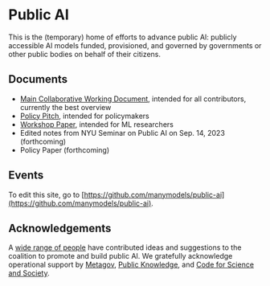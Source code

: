 # Public AI
This is the (temporary) home of efforts to advance public AI: publicly accessible AI models funded, provisioned, and governed by governments or other public bodies on behalf of their citizens.

## Documents

- [Main Collaborative Working Document](https://docs.google.com/document/d/1ykjsXpTRZu4Obu9miJlkR9vIqWSLey5m0G4Utlm6HBg/edit), intended for all contributors, currently the best overview
- [Policy Pitch](https://docs.google.com/document/d/e/2PACX-1vTscz9Q0NicGogTcs2CpCKOFX-_GYvwKFRgp8G51DeZd-03Z17frbA1tCeybv2BE5szKG1k1VOriDX6/pub), intended for policymakers
- [Workshop Paper](https://openreview.net/pdf?id=TFWnViI30j), intended for ML researchers
- Edited notes from NYU Seminar on Public AI on Sep. 14, 2023 (forthcoming)
- Policy Paper (forthcoming)

## Events

To edit this site, go to [https://github.com/manymodels/public-ai](https://github.com/manymodels/public-ai).

## Acknowledgements

A [wide range of people](https://docs.google.com/document/d/1ykjsXpTRZu4Obu9miJlkR9vIqWSLey5m0G4Utlm6HBg/edit#heading=h.v36dq6wln0nk) have contributed ideas and suggestions to the coalition to promote and build public AI. We gratefully acknowledge operational support by [Metagov](https://metagov.org), [Public Knowledge](https://publicknowledge.org), and [Code for Science and Society](https://www.codeforsociety.org/).
